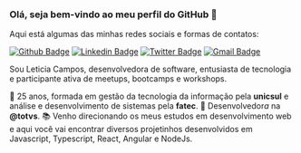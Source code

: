 ### Olá, seja bem-vindo ao meu perfil do GitHub 👋
Aqui está algumas das minhas redes sociais e formas de contatos:

[![Github Badge](https://img.shields.io/badge/-Github-000?style=flat-square&logo=Github&logoColor=white&link=https://github.com/leticiacamposs2)](https://github.com/leticiacamposs2)
[![Linkedin Badge](https://img.shields.io/badge/-LinkedIn-blue?style=flat-square&logo=Linkedin&logoColor=white&link=https://www.linkedin.com/in/leticiacamposs/)](https://www.linkedin.com/in/leticiacamposs/)
[![Twitter Badge](https://img.shields.io/badge/-Twitter-1ca0f1?style=flat-square&labelColor=1ca0f1&logo=twitter&logoColor=white&link=https://twitter.com/leehcamposs2)](https://twitter.com/leehcamposs2)
[![Gmail Badge](https://img.shields.io/badge/-leehcamposs@gmail.com-c14438?style=flat-square&logo=Gmail&logoColor=white&link=mailto:leehcamposs@gmail.com)](mailto:leehcamposs@gmail.com)

Sou Leticia Campos, desenvolvedora de software, entusiasta de tecnologia e participante ativa de meetups, bootcamps e workshops.

:woman: 25 anos, formada em gestão da tecnologia da informação pela **unicsul** e análise e desenvolvimento de sistemas pela **fatec**.
💼 Desenvolvedor*a* na **@totvs**.
:books: Venho direcionando os meus estudos em desenvolvimento web e aqui você vai encontrar diversos projetinhos desenvolvidos em Javascript, Typescript, React, Angular e NodeJs.
